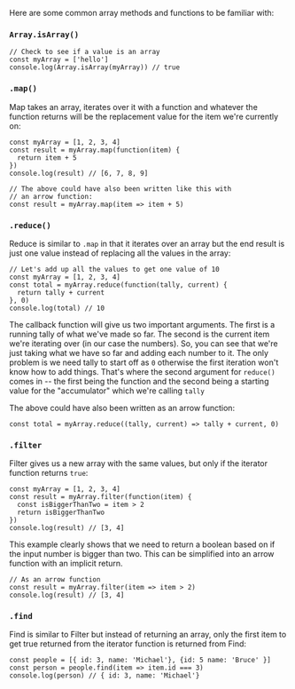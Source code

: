 Here are some common array methods and functions to be familiar with:   

### `Array.isArray()`
```
// Check to see if a value is an array
const myArray = ['hello']
console.log(Array.isArray(myArray)) // true
```

### `.map()`

Map takes an array, iterates over it with a function and whatever the function returns will be the replacement value for the item we're currently on:
```
const myArray = [1, 2, 3, 4]
const result = myArray.map(function(item) {
  return item + 5
})
console.log(result) // [6, 7, 8, 9]

// The above could have also been written like this with
// an arrow function:
const result = myArray.map(item => item + 5)
```  

### `.reduce()`

Reduce is similar to `.map` in that it iterates over an array but the end result is just one value instead of replacing all the values in the array:
```
// Let's add up all the values to get one value of 10
const myArray = [1, 2, 3, 4]
const total = myArray.reduce(function(tally, current) {
  return tally + current
}, 0)
console.log(total) // 10
```
The callback function will give us two important arguments. The first is a running tally of what we've made so far. The second is the current item we're iterating over (in our case the numbers). So, you can see that we're just taking what we have so far and adding each number to it. The only problem is we need tally to start off as `0` otherwise the first iteration won't know how to add things. That's where the second argument for `reduce()` comes in -- the first being the function and the second being a starting value for the "accumulator" which we're calling `tally`

The above could have also been written as an arrow function:
```
const total = myArray.reduce((tally, current) => tally + current, 0)
```

### `.filter`

Filter gives us a new array with the same values, but only if the iterator function returns `true`:
```
const myArray = [1, 2, 3, 4]
const result = myArray.filter(function(item) {
  const isBiggerThanTwo = item > 2
  return isBiggerThanTwo
})
console.log(result) // [3, 4]
```
This example clearly shows that we need to return a boolean based on if the input number is bigger than two. This can be simplified into an arrow function with an implicit return.
```
// As an arrow function
const result = myArray.filter(item => item > 2)
console.log(result) // [3, 4]
```   

### `.find`

Find is similar to Filter but instead of returning an array, only the first item to get true returned from the iterator function is returned from Find:
```
const people = [{ id: 3, name: 'Michael'}, {id: 5 name: 'Bruce' }]
const person = people.find(item => item.id === 3)
console.log(person) // { id: 3, name: 'Michael'}
```